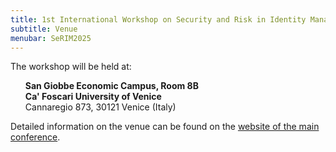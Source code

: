 ```yaml
---
title: 1st International Workshop on Security and Risk in Identity Management (SeRIM 2025)
subtitle: Venue
menubar: SeRIM2025
---
```


The workshop will be held at:
<ul style="list-style: none;">
  <li><b>San Giobbe Economic Campus, Room 8B</b></li>
  <li><b>Ca' Foscari University of Venice</b></li>
  <li>Cannaregio 873, 30121 Venice (Italy)</li>
</ul>

Detailed information on the venue can be found on the <a href="https://eurosp2025.ieee-security.org/venue.html">website of the main conference</a>.
